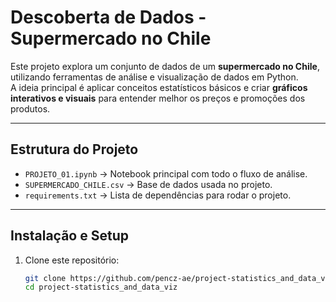 # Descoberta de Dados - Supermercado no Chile

Este projeto explora um conjunto de dados de um **supermercado no Chile**, utilizando ferramentas de análise e visualização de dados em Python.  
A ideia principal é aplicar conceitos estatísticos básicos e criar **gráficos interativos e visuais** para entender melhor os preços e promoções dos produtos.

---

## Estrutura do Projeto
- `PROJETO_01.ipynb` → Notebook principal com todo o fluxo de análise.
- `SUPERMERCADO_CHILE.csv` → Base de dados usada no projeto.
- `requirements.txt` → Lista de dependências para rodar o projeto.

---

## Instalação e Setup

1. Clone este repositório:
   ```bash
   git clone https://github.com/pencz-ae/project-statistics_and_data_viz
   cd project-statistics_and_data_viz
